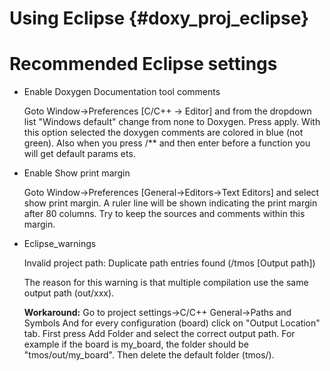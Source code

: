 # Using Eclipse {#doxy_proj_eclipse}

# Recommended Eclipse settings

 - Enable Doxygen Documentation tool comments
 
   Goto Window->Preferences [C/C++ -> Editor] and from the dropdown list
   "Windows default" change from none to Doxygen. Press apply. With this option
   selected the doxygen comments are colored in blue (not green). Also when you
   press /** and then enter before a function you will get default params ets.
  
 -  Enable Show print margin
 
    Goto Window->Preferences [General->Editors->Text Editors] and select show
   print margin.
   A ruler line will be shown indicating the print margin after 80 columns. Try
   to keep the sources and comments within this margin.
 
 - Eclipse_warnings
  
   Invalid project path: Duplicate path entries found (/tmos [Output path])
 
   The reason for this warning is that multiple compilation use the same output
   path (out/xxx).
 
   **Workaround:**
   Go to project settings->C/C++ General->Paths and Symbols And for every
   configuration (board) click on "Output Location" tab.
   First press Add Folder and select the correct output path. For example if the
   board is my_board, the folder should be "tmos/out/my_board". Then delete the
   default folder (tmos/).
